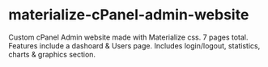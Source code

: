 # materialize-cPanel-admin-website
Custom cPanel Admin website made with Materialize css. 7 pages total. Features include a dashoard &amp; Users page. Includes login/logout, statistics, charts &amp; graphics section.
